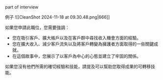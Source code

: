 
part of interview


例子
![[CleanShot 2024-11-18 at 09.30.48.png|666]]

如果您申請此職位，您需要強調：

- 您在吸引客戶、擴大帳戶以及在客戶群中尋找收入機會方面的經驗。
- 您在擴大收入、減少客戶流失以及將客戶轉變為擁護者方面取得的一些關鍵成就。
- 在這個故事中，您展示了以客戶為中心的心態並建立了牢固的關係。

如果您沒有他們所需的確切經驗和技能，請提及可以幫助您取得成果的可轉移技能。